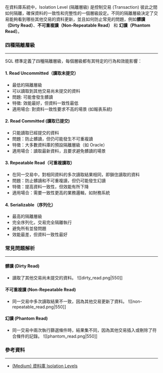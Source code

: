 
在資料庫系統中，Isolation Level (隔離層級) 是控制交易 (Transaction) 彼此之間如何隔離，確保資料的一致性和完整性的一個層級設定。不同的隔離層級決定了交易能夠看到哪些其他交易的資料更新，並且如何防止常見的問題，例如**髒讀（Dirty Read）**、**不可重複讀（Non-Repeatable Read）** 和 **幻讀（Phantom Read）**。
### 四種隔離層級
---
SQL 標準定義了四種隔離層級，每個層級都有其特定的行為和效能影響：
#### 1. Read Uncommitted（讀取未提交）
- 最低的隔離層級
- 可以讀取到其他交易尚未提交的資料
- 問題: 可能會發生髒讀
- 特徵: 效能最好，但資料一致性最低
- 適用場合: 對資料一致性要求不高的場景 (如報表系統)
#### 2. Read Committed (讀取已提交)
- 只能讀取已經提交的資料
- 問題：防止髒讀，但仍可能發生不可重複讀
- 特徵：大多數資料庫的預設隔離層級（如 Oracle）
- 適用場合：讀取最新資料，且要求避免髒讀的場景
#### 3. Repeatable Read（可重複讀取）
- 在同一交易中，對相同資料的多次讀取結果相同，即鎖住讀取的資料
- 問題：防止髒讀和不可重複讀，但仍可能發生幻讀
- 特徵：提高資料一致性，但效能有所下降
- 適用場合：需要一致性更高的業務邏輯，如財務系統
#### 4. Serializable（序列化）
- 最高的隔離層級
- 完全序列化，交易完全隔離執行
- 避免所有並發問題
- 效能最差，但資料一致性最好
### 常見問題解析
---
#### 髒讀 (Dirty Read)
- 讀取了其他交易尚未提交的資料。
![[dirty_read.png|550]]
#### 不可重複讀 (Non-Repeatable Read)
- 同一交易中多次讀取結果不一致，因為其他交易更新了資料。
![[non-repeatable_read.png|550]]
#### 幻讀 (Phantom Read)
- 同一交易中兩次執行篩選條件時，結果集不同，因為其他交易插入或刪除了符合條件的記錄。
![[phantom_read.png|550]]
### 參考資料
---
- [(Medium) 資料庫 Isolation Levels](https://totoroliu.medium.com/%E8%B3%87%E6%96%99%E5%BA%AB-isolation-levels-c587d3103ba4)
